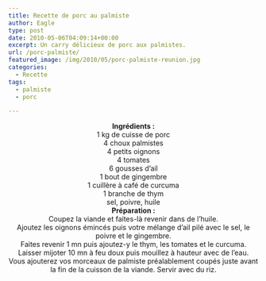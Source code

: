 ```yaml
---
title: Recette de porc au palmiste
author: Eagle
type: post
date: 2010-05-06T04:09:14+00:00
excerpt: Un carry délicieux de porc aux palmistes.
url: /porc-palmiste/
featured_image: /img/2010/05/porc-palmiste-reunion.jpg
categories:
  - Recette
tags:
  - palmiste
  - porc

---
```

<center>
  <strong>Ingrédients :</strong>
</center>


  


<center>
  1 kg de cuisse de porc<br /> 4 choux palmistes<br /> 4 petits oignons<br /> 4 tomates<br /> 6 gousses d&rsquo;ail<br /> 1 bout de gingembre<br /> 1 cuillère à café de curcuma<br /> 1 branche de thym<br /> sel, poivre, huile
</center>


  


<center>
  <strong>Préparation :</strong>
</center>


  


<center>
  Coupez la viande et faites-là revenir dans de l&rsquo;huile.<br /> Ajoutez les oignons émincés puis votre mélange d&rsquo;ail pilé avec le sel, le poivre et le gingembre.<br /> Faites revenir 1 mn puis ajoutez-y le thym, les tomates et le curcuma.<br /> Laisser mijoter 10 mn à feu doux puis mouillez à hauteur avec de l&rsquo;eau.<br /> Vous ajouterez vos morceaux de palmiste préalablement coupés juste avant la fin de la cuisson de la viande. Servir avec du riz.
</center>